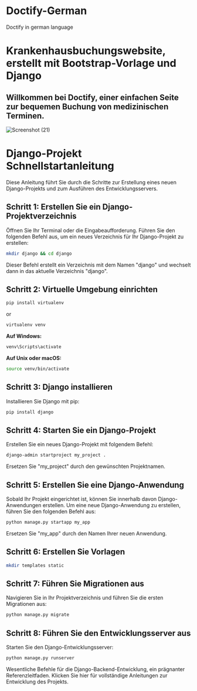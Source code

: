 # Doctify-German
Doctify in german language
# Krankenhausbuchungswebsite, erstellt mit Bootstrap-Vorlage und Django
## Willkommen bei Doctify, einer einfachen Seite zur bequemen Buchung von medizinischen Terminen.
![Screenshot (21)](https://github.com/Jonsbabbyk/Doctify/assets/125735215/4f8ebf56-bd71-4532-bcc1-d292534d1439)
# Django-Projekt Schnellstartanleitung
Diese Anleitung führt Sie durch die Schritte zur Erstellung eines neuen Django-Projekts und zum Ausführen des Entwicklungsservers.

## Schritt 1: Erstellen Sie ein Django-Projektverzeichnis
Öffnen Sie Ihr Terminal oder die Eingabeaufforderung. Führen Sie den folgenden Befehl aus, um ein neues Verzeichnis für Ihr Django-Projekt zu erstellen:

```bash
mkdir django && cd django
```
Dieser Befehl erstellt ein Verzeichnis mit dem Namen "django" und wechselt dann in das aktuelle Verzeichnis "django".

## Schritt 2: Virtuelle Umgebung einrichten
```bash
pip install virtualenv
```
or
```bash
virtualenv venv
```
**Auf Windows:**
```bash
venv\Scripts\activate
```
**Auf Unix oder macOS:**
```bash
source venv/bin/activate
```
## Schritt 3: Django installieren
Installieren Sie Django mit pip:
```bash
pip install django
```
## Schritt 4: Starten Sie ein Django-Projekt
Erstellen Sie ein neues Django-Projekt mit folgendem Befehl:
```bash
django-admin startproject my_project .
```
Ersetzen Sie "my_project" durch den gewünschten Projektnamen.
## Schritt 5: Erstellen Sie eine Django-Anwendung
Sobald Ihr Projekt eingerichtet ist, können Sie innerhalb davon Django-Anwendungen erstellen. Um eine neue Django-Anwendung zu erstellen, führen Sie den folgenden Befehl aus:

```bash
python manage.py startapp my_app
```
Ersetzen Sie "my_app" durch den Namen Ihrer neuen Anwendung.

## Schritt 6: Erstellen Sie Vorlagen
```bash
mkdir templates static
```
## Schritt 7: Führen Sie Migrationen aus
Navigieren Sie in Ihr Projektverzeichnis und führen Sie die ersten Migrationen aus:
```bash
python manage.py migrate
```
## Schritt 8: Führen Sie den Entwicklungsserver aus
Starten Sie den Django-Entwicklungsserver:
```bash
python manage.py runserver
```
Wesentliche Befehle für die Django-Backend-Entwicklung, ein prägnanter Referenzleitfaden.
Klicken Sie hier für vollständige Anleitungen zur Entwicklung des Projekts.
